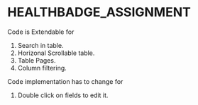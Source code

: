 # HEALTHBADGE_ASSIGNMENT
 
Code is Extendable for 

1) Search in table.
2) Horizonal Scrollable table.
3) Table Pages.
4) Column filtering.

Code implementation has to change for 
1) Double click on fields to edit it.
